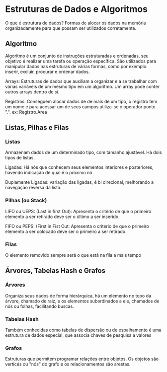 # Estruturas de Dados e Algoritmos

O que é estrutura de dados? Formas de alocar os dados na memória organizadamente para que possam ser utilizados corretamente.

## Algoritmo

Algoritmo é um conjunto de instruções estruturadas e ordenadas, seu objetivo é realizar uma tarefa ou operação específica. São utilizados para manipular dados nas estruturas de várias formas, como por exemplo: inserir, excluir, procurar e ordenar dados.


Arrays: Estruturas de dados que auxiliam a organizar e a se trabalhar com várias variáveis de um mesmo tipo em um algoritmo. Um array pode conter outros arrays dentro de si.

Registros: Conseguem alocar dados de de mais de um tipo, o registro tem um nome e para acessar um de seus campos utiliza-se o operador ponto ".". ex: Registro.Area

## Listas, Pilhas e Filas

### Listas

Armazenam dados de um determinado tipo, com tamanho ajustável. Há dois tipos de listas. 

Ligadas: Há nós que conhecem seus elementos interiores e posteriores, havendo indicação de qual é o próximo nó

Duplamente Ligadas: variação das ligadas, é bi direcional, melhorando a navegação reversa da lista.

### Pilhas (ou Stack)

LIFO ou UEPS: (Last in first Out): Apresenta o critério de que o primeiro elemento a ser retirado deve ser o último a ser inserido.

FIFO ou PEPS: (First in Fist Out: Apresenta o critério de que o primeiro elemento a ser colocado deve ser o primeiro a ser retirado.

### Filas

O elemento removido sempre será o que está na fila a mais tempo

## Árvores, Tabelas Hash e Grafos

### Árvores

Organiza seus dados de forma hierárquica, há um elemento no topo da árvore, chamado de raiz, e os elementos subordinados a ele, chamados de nós ou folhas, facilitando buscas.

### Tabelas Hash

Também conhecidas como tabelas de dispersão ou de espalhamento é uma estrutura de dados especial, que associa chaves de pesquisa a valores

### Grafos

Estruturas que permitem programar relações entre objetos. Os objetos são verticés ou "nós" do grafo e os relacionamentos são arestas.
